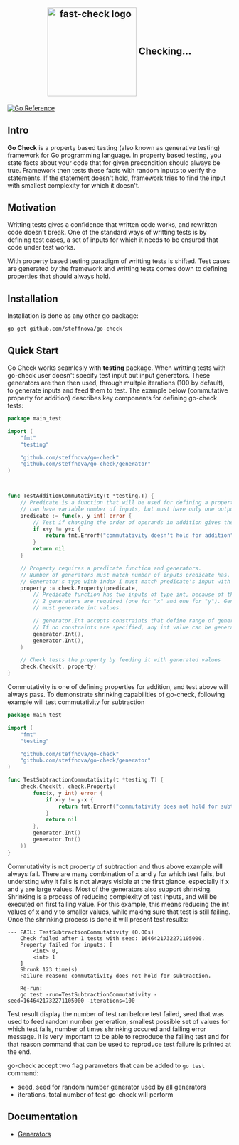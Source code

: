 
<h2 align="center">
  <img align="center" src="docs/resources/gopher-checking.svg" alt="fast-check logo" width=200px /> 
  Checking...
</h2>

[![Go Reference](https://pkg.go.dev/badge/github.com/steffnova/go-check.svg)](https://pkg.go.dev/github.com/steffnova/go-check)
## Intro

**Go Check** is a property based testing (also known as generative testing) framework for Go programming language. In property based testing, you state facts about your code that for given precondition should always be true. Framework then tests these facts with random inputs to verify the statements. If the statement doesn't hold, framework tries to find the input with smallest complexity for which it doesn't. 
## Motivation

Writting tests gives a confidence that written code works, and rewritten code doesn't break. One of the standard ways of writting tests is by defining test cases, a set of inputs for which it needs to be ensured that code under test works.

With property based testing paradigm of writting tests is shifted. Test cases are generated by the framework and writting tests comes down to defining properties that should always hold.
## Installation
Installation is done as any other go package:
```
go get github.com/steffnova/go-check
```
## Quick Start

Go Check works seamlesly with **testing** package. When writting tests with go-check user doesn't specify test
input but input generators. These generators are then then used, through multple iterations (100 by default),
to generate inputs and feed them to test. The example below (commutative property for addition) describes key
components for defining go-check tests:

```go
package main_test

import (
    "fmt"
    "testing"

    "github.com/steffnova/go-check"
    "github.com/steffnova/go-check/generator"
)



func TestAdditionCommutativity(t *testing.T) {
    // Predicate is a function that will be used for defining a property. Predicate
    // can have variable number of inputs, but must have only one output of error type
    predicate := func(x, y int) error {
        // Test if changing the order of operands in addition gives the same result
        if x+y != y+x {
            return fmt.Errorf("commutativity doesn't hold for addition")
        }
        return nil
    }

    // Property requires a predicate function and generators. 
    // Number of generators must match number of inputs predicate has.
    // Generator's type with index i must match predicate's input with index i.
    property := check.Property(predicate,
        // Predicate function has two inputs of type int, because of that
        // 2 generators are required (one for "x" and one for "y"). Generators
        // must generate int values.

        // generator.Int accepts constraints that define range of generatable values.
        // If no constraints are specified, any int value can be generated
        generator.Int(),
        generator.Int(),                               
    )

    // Check tests the property by feeding it with generated values
    check.Check(t, property)
}
```

Commutativity is one of defining properties for addition, and test above will always pass. To
demonstrate shrinking capabilities of go-check, following example will test commutativity for subtraction

```go
package main_test

import (
    "fmt"
    "testing"   

    "github.com/steffnova/go-check"
    "github.com/steffnova/go-check/generator"
)

func TestSubtractionCommutativity(t *testing.T) {
    check.Check(t, check.Property(
        func(x, y int) error {
            if x-y != y-x {
                return fmt.Errorf("commutativity does not hold for subtraction. ")
            }
            return nil
        },
        generator.Int()
        generator.Int()
    ))
}

```

Commutativity is not property of subtraction and thus above example will always fail. There are many combination of x and y for which test fails, but understing why it fails is not always visible at the first glance, especially if x and y are large values. Most of the generators also support shrinking. Shrinking is a process of reducing complexity of test inputs, and will be executed on first failing value. For this example, this means reducing the int values of x and y to smaller values, while making sure that test is still failing. Once the shrinking process is done it will present test results:

```
--- FAIL: TestSubtractionCommutativity (0.00s)
    Check failed after 1 tests with seed: 1646421732271105000. 
    Property failed for inputs: [
        <int> 0,
        <int> 1
    ]
    Shrunk 123 time(s)
    Failure reason: commutativity does not hold for subtraction.  
    
    Re-run:
    go test -run=TestSubtractionCommutativity -seed=1646421732271105000 -iterations=100
```

Test result display the number of test ran before test failed, seed that was used to feed random number generation, smallest possible set of values for which test fails, number of times shrinking occured and failing error message. It is very important to be able to reproduce the failing test and for that reason command that can be used to reproduce test failure is printed at the end.

go-check accept two flag parameters that can be added to `go test` command:
  - seed, seed for random number generator used by all generators
  - iterations, total number of test go-check will perform

## Documentation
  - [Generators](/docs/generators.md)